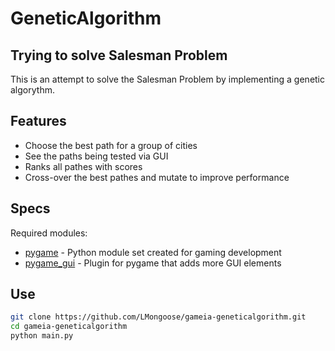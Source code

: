 # GeneticAlgorithm
## Trying to solve Salesman Problem

This is an attempt to solve the Salesman Problem by implementing a genetic algorythm.


## Features

- Choose the best path for a group of cities
- See the paths being tested via GUI
- Ranks all pathes with scores
- Cross-over the best pathes and mutate to improve performance


## Specs

Required modules:
- [pygame] - Python module set created for gaming development
- [pygame_gui] - Plugin for pygame that adds more GUI elements


## Use

```sh
git clone https://github.com/LMongoose/gameia-geneticalgorithm.git
cd gameia-geneticalgorithm
python main.py
```


[//]: # (These are reference links used in the body of this note and get stripped out when the markdown processor does its job. There is no need to format nicely because it shouldn't be seen. Thanks SO - http://stackoverflow.com/questions/4823468/store-comments-in-markdown-syntax)

   [pygame]: https://www.pygame.org/
   [pygame_gui]: https://pygame-gui.readthedocs.io/en/latest/
